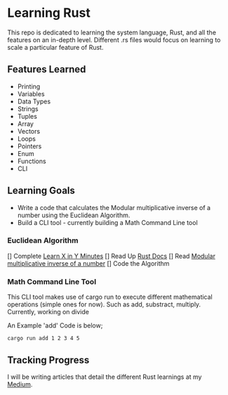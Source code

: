 # Learning Rust

This repo is dedicated to learning the system language, Rust, and all the features on an in-depth level. Different .rs files would focus on learning to scale a particular feature of Rust.

## Features Learned
* Printing
* Variables
* Data Types
* Strings
* Tuples
* Array
* Vectors
* Loops
* Pointers
* Enum
* Functions
* CLI

## Learning Goals
* Write a code that calculates the Modular multiplicative inverse of a number using the Euclidean Algorithm.
* Build a CLI tool - currently building a Math Command Line tool

### Euclidean Algorithm
[] Complete [Learn X in Y Minutes](https://learnxinyminutes.com/docs/rust/)
[] Read Up [Rust Docs](https://doc.rust-lang.org/reference/index.html)
[] Read [Modular multiplicative inverse of a number](https://en.m.wikipedia.org/wiki/Modular_multiplicative_inverse)
[] Code the Algorithm

### Math Command Line Tool
This CLI tool makes use of cargo run to execute different mathematical operations (simple ones for now). Such as add, substract, multiply.
Currently, working on divide

An Example 'add' Code is below;

```shell
cargo run add 1 2 3 4 5
```

## Tracking Progress
I will be writing articles that detail the different Rust learnings at my [Medium](https://lazycruise.medium.com).